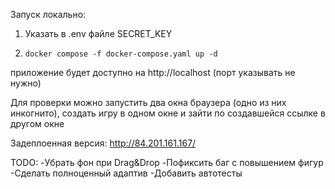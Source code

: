 Запуск локально:

1. Указать в .env файле SECRET_KEY

2. `docker compose -f docker-compose.yaml up -d`

приложение будет доступно на http://localhost (порт указывать не нужно)

Для проверки можно запустить два окна браузера (одно из них инкогнито), создать игру в одном окне и зайти по создавшейся ссылке в другом окне

Задеплоенная версия: http://84.201.161.167/

TODO:
-Убрать фон при Drag&Drop
-Пофиксить баг с повышением фигур
-Сделать полноценный адаптив
-Добавить автотесты
